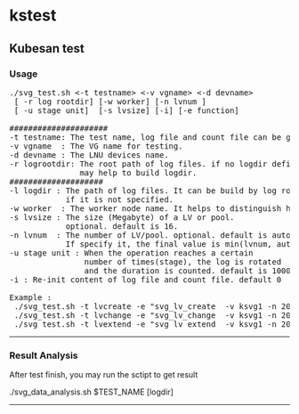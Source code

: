 # kstest
## Kubesan test

### Usage
<pre>
./svg_test.sh <-t testname> <-v vgname> <-d devname> 
 [ -r log rootdir] [-w worker] [-n lvnum ]
 [ -u stage unit]  [-s lvsize] [-i] [-e function]

#####################
-t testname: The test name, log file and count file can be generated with this.
-v vgname  : The VG name for testing.
-d devname : The LNU devices name.
-r logrootdir: The root path of log files. if no logdir defined, this vaule
               may help to build logdir.
####################
-l logdir : The path of log files. It can be build by log rootdir 
            if it is not specified. 
-w worker  : The worker node name. It helps to distinguish host resource
-s lvsize : The size (Megabyte) of a LV or pool.
            optional. default is 16.
-n lvnum  : The number of LV/pool. optional. default is auto calc.
            If specify it, the final value is min(lvnum, auto).
-u stage unit : When the operation reaches a certain 
                number of times(stage), the log is rotated 
                and the duration is counted. default is 1000
-i : Re-init content of log file and count file. default 0

Example : 
 ./svg_test.sh -t lvcreate -e "svg_lv_create  -v ksvg1 -n 2000 -s 0 -o '-an' -u 1000"
 ./svg_test.sh -t lvchange -e "svg_lv_change  -v ksvg1 -n 2000 -s 0 -o '-ay' -u 1000"
 ./svg_test.sh -t lvextend -e "svg_lv_extend  -v ksvg1 -n 2000 -s 0  -u 1000"
</pre>
***
### Result Analysis
After test finish, you may run the sctipt to get result

./svg_data_analysis.sh $TEST_NAME [logdir]

***
